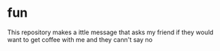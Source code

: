 # fun
This repository makes a ittle message that asks my friend if they would want to get coffee with me and they cann't say no
